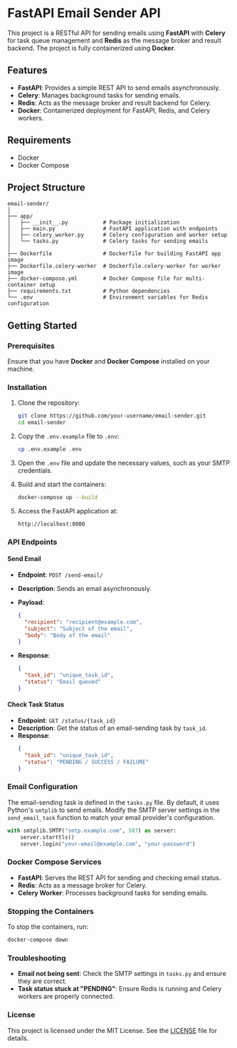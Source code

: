 # FastAPI Email Sender API

This project is a RESTful API for sending emails using **FastAPI** with **Celery** for task queue management and **Redis** as the message broker and result backend. The project is fully containerized using **Docker**.

## Features

- **FastAPI**: Provides a simple REST API to send emails asynchronously.
- **Celery**: Manages background tasks for sending emails.
- **Redis**: Acts as the message broker and result backend for Celery.
- **Docker**: Containerized deployment for FastAPI, Redis, and Celery workers.

## Requirements

- Docker
- Docker Compose

## Project Structure

```
email-sender/
│
├── app/
│   ├── __init__.py           # Package initialization
│   ├── main.py               # FastAPI application with endpoints
│   ├── celery_worker.py      # Celery configuration and worker setup
│   └── tasks.py              # Celery tasks for sending emails
│
├── Dockerfile                # Dockerfile for building FastAPI app image
├── Dockerfile.celery-worker  # Dockerfile.celery-worker for worker image
├── docker-compose.yml        # Docker Compose file for multi-container setup
├── requirements.txt          # Python dependencies
└── .env                      # Environment variables for Redis configuration
```

## Getting Started

### Prerequisites

Ensure that you have **Docker** and **Docker Compose** installed on your machine.

### Installation

1. Clone the repository:

   ```bash
   git clone https://github.com/your-username/email-sender.git
   cd email-sender
   ```

2. Copy the `.env.example` file to `.env`:

   ```bash
   cp .env.example .env
   ```

3. Open the `.env` file and update the necessary values, such as your SMTP credentials.

4. Build and start the containers:

   ```bash
   docker-compose up --build
   ```

5. Access the FastAPI application at:

   ```
   http://localhost:8000
   ```

### API Endpoints

#### Send Email

- **Endpoint**: `POST /send-email/`
- **Description**: Sends an email asynchronously.
- **Payload**:

  ```json
  {
    "recipient": "recipient@example.com",
    "subject": "Subject of the email",
    "body": "Body of the email"
  }
  ```

- **Response**:
  ```json
  {
    "task_id": "unique_task_id",
    "status": "Email queued"
  }
  ```

#### Check Task Status

- **Endpoint**: `GET /status/{task_id}`
- **Description**: Get the status of an email-sending task by `task_id`.
- **Response**:
  ```json
  {
    "task_id": "unique_task_id",
    "status": "PENDING / SUCCESS / FAILURE"
  }
  ```

### Email Configuration

The email-sending task is defined in the `tasks.py` file. By default, it uses Python's `smtplib` to send emails. Modify the SMTP server settings in the `send_email_task` function to match your email provider's configuration.

```python
with smtplib.SMTP("smtp.example.com", 587) as server:
    server.starttls()
    server.login("your-email@example.com", "your-password")
```

### Docker Compose Services

- **FastAPI**: Serves the REST API for sending and checking email status.
- **Redis**: Acts as a message broker for Celery.
- **Celery Worker**: Processes background tasks for sending emails.

### Stopping the Containers

To stop the containers, run:

```bash
docker-compose down
```

### Troubleshooting

- **Email not being sent**: Check the SMTP settings in `tasks.py` and ensure they are correct.
- **Task status stuck at "PENDING"**: Ensure Redis is running and Celery workers are properly connected.

### License

This project is licensed under the MIT License. See the [LICENSE](LICENSE) file for details.
